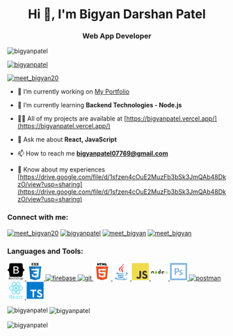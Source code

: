 <h1 align="center">Hi 👋, I'm Bigyan Darshan Patel</h1>
<h3 align="center">Web App Developer</h3>

<p align="left"> <img src="https://komarev.com/ghpvc/?username=bigyanpatel&label=Profile%20views&color=0e75b6&style=flat" alt="bigyanpatel" /> </p>

<p align="left"> <a href="https://github.com/ryo-ma/github-profile-trophy"><img src="https://github-profile-trophy.vercel.app/?username=bigyanpatel" alt="bigyanpatel" /></a> </p>

<p align="left"> <a href="https://twitter.com/meet_bigyan20" target="blank"><img src="https://img.shields.io/twitter/follow/meet_bigyan20?logo=twitter&style=for-the-badge" alt="meet_bigyan20" /></a> </p>

- 🔭 I’m currently working on [My Portfolio](https://bigyanpatel.vercel.app/)

- 🌱 I’m currently learning **Backend Technologies - Node.js**

- 👨‍💻 All of my projects are available at [https://bigyanpatel.vercel.app/](https://bigyanpatel.vercel.app/)

- 💬 Ask me about **React, JavaScript**

- 📫 How to reach me **bigyanpatel07769@gmail.com**

- 📄 Know about my experiences [https://drive.google.com/file/d/1sfzen4cOuE2MuzFb3bSk3JmQAb48DkzO/view?usp=sharing](https://drive.google.com/file/d/1sfzen4cOuE2MuzFb3bSk3JmQAb48DkzO/view?usp=sharing)

<h3 align="left">Connect with me:</h3>
<p align="left">
<a href="https://twitter.com/meet_bigyan20" target="blank"><img align="center" src="https://raw.githubusercontent.com/rahuldkjain/github-profile-readme-generator/master/src/images/icons/Social/twitter.svg" alt="meet_bigyan20" height="30" width="40" /></a>
<a href="https://linkedin.com/in/bigyanpatel" target="blank"><img align="center" src="https://raw.githubusercontent.com/rahuldkjain/github-profile-readme-generator/master/src/images/icons/Social/linked-in-alt.svg" alt="bigyanpatel" height="30" width="40" /></a>
<a href="https://instagram.com/meet_bigyan" target="blank"><img align="center" src="https://raw.githubusercontent.com/rahuldkjain/github-profile-readme-generator/master/src/images/icons/Social/instagram.svg" alt="meet_bigyan" height="30" width="40" /></a>
<a href="https://www.leetcode.com/meet_bigyan" target="blank"><img align="center" src="https://raw.githubusercontent.com/rahuldkjain/github-profile-readme-generator/master/src/images/icons/Social/leet-code.svg" alt="meet_bigyan" height="30" width="40" /></a>
</p>

<h3 align="left">Languages and Tools:</h3>
<p align="left"> <a href="https://getbootstrap.com" target="_blank" rel="noreferrer"> <img src="https://raw.githubusercontent.com/devicons/devicon/master/icons/bootstrap/bootstrap-plain-wordmark.svg" alt="bootstrap" width="40" height="40"/> </a> <a href="https://www.w3schools.com/css/" target="_blank" rel="noreferrer"> <img src="https://raw.githubusercontent.com/devicons/devicon/master/icons/css3/css3-original-wordmark.svg" alt="css3" width="40" height="40"/> </a> <a href="https://firebase.google.com/" target="_blank" rel="noreferrer"> <img src="https://www.vectorlogo.zone/logos/firebase/firebase-icon.svg" alt="firebase" width="40" height="40"/> </a> <a href="https://git-scm.com/" target="_blank" rel="noreferrer"> <img src="https://www.vectorlogo.zone/logos/git-scm/git-scm-icon.svg" alt="git" width="40" height="40"/> </a> <a href="https://www.w3.org/html/" target="_blank" rel="noreferrer"> <img src="https://raw.githubusercontent.com/devicons/devicon/master/icons/html5/html5-original-wordmark.svg" alt="html5" width="40" height="40"/> </a> <a href="https://www.java.com" target="_blank" rel="noreferrer"> <img src="https://raw.githubusercontent.com/devicons/devicon/master/icons/java/java-original.svg" alt="java" width="40" height="40"/> </a> <a href="https://developer.mozilla.org/en-US/docs/Web/JavaScript" target="_blank" rel="noreferrer"> <img src="https://raw.githubusercontent.com/devicons/devicon/master/icons/javascript/javascript-original.svg" alt="javascript" width="40" height="40"/> </a> <a href="https://nodejs.org" target="_blank" rel="noreferrer"> <img src="https://raw.githubusercontent.com/devicons/devicon/master/icons/nodejs/nodejs-original-wordmark.svg" alt="nodejs" width="40" height="40"/> </a> <a href="https://www.photoshop.com/en" target="_blank" rel="noreferrer"> <img src="https://raw.githubusercontent.com/devicons/devicon/master/icons/photoshop/photoshop-line.svg" alt="photoshop" width="40" height="40"/> </a> <a href="https://postman.com" target="_blank" rel="noreferrer"> <img src="https://www.vectorlogo.zone/logos/getpostman/getpostman-icon.svg" alt="postman" width="40" height="40"/> </a> <a href="https://reactjs.org/" target="_blank" rel="noreferrer"> <img src="https://raw.githubusercontent.com/devicons/devicon/master/icons/react/react-original-wordmark.svg" alt="react" width="40" height="40"/> </a> <a href="https://www.typescriptlang.org/" target="_blank" rel="noreferrer"> <img src="https://raw.githubusercontent.com/devicons/devicon/master/icons/typescript/typescript-original.svg" alt="typescript" width="40" height="40"/> </a> </p>

<p><img align="left" src="https://github-readme-stats.vercel.app/api/top-langs?username=bigyanpatel&show_icons=true&locale=en&layout=compact" alt="bigyanpatel" /></p>

<p>&nbsp;<img align="center" src="https://github-readme-stats.vercel.app/api?username=bigyanpatel&show_icons=true&locale=en" alt="bigyanpatel" /></p>

<p><img align="center" src="https://github-readme-streak-stats.herokuapp.com/?user=bigyanpatel&" alt="bigyanpatel" /></p>
